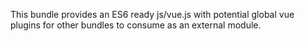 This bundle provides an ES6 ready js/vue.js with potential global vue plugins
for other bundles to consume as an external module.